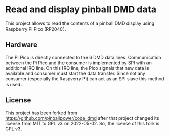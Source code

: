 # Read and display pinball DMD data

This project allows to read the contents of a pinball DMD display using Raspberry Pi Pico (RP2040). 

## Hardware

The Pi Pico is directly connected to the 6 DMD data lines. Communication between the Pi Pico and the consumer is implemented by SPI with an additional IRQ line.
On this IRQ line, the Pico signals that new data is available and consumer must start the data transfer. 
Since not any consumer (especially the Raspverry Pi) can act as an SPI slave this method is used.

## License

This project has been forked from https://github.com/pinballpower/code_dmd after that project changed its license from MIT to GPL v3 on 2022-05-02.
So, the license of this fork is GPL v3. 
